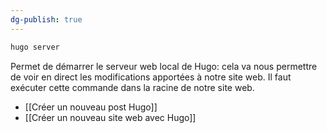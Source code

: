 ```yaml
---
dg-publish: true
---
```


```bash
hugo server
```

Permet de démarrer le serveur web local de Hugo: cela va nous permettre de voir en direct les modifications apportées à notre site web. Il faut exécuter cette commande dans la racine de notre site web.

- [[Créer un nouveau post Hugo]]
- [[Créer un nouveau site web avec Hugo]]

